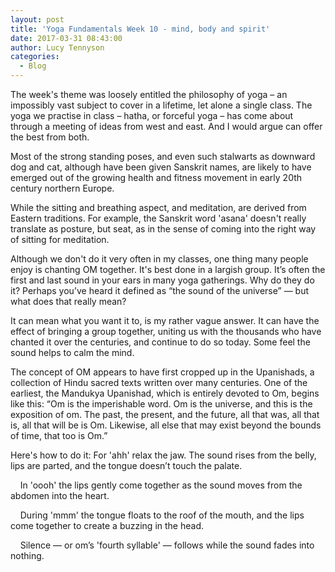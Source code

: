 ```yaml
---
layout: post
title: 'Yoga Fundamentals Week 10 - mind, body and spirit'
date: 2017-03-31 08:43:00
author: Lucy Tennyson
categories:
  - Blog
---
```



The week's theme was loosely entitled the philosophy of yoga – an impossibly vast subject to cover in a lifetime, let alone a single class. The yoga we practise in class – hatha, or forceful yoga – has come about through a meeting of ideas from west and east. And I would argue can offer the best from both.

Most of the strong standing poses, and even such stalwarts as downward dog and cat, although have been given Sanskrit names, are likely to have emerged out of the growing health and fitness movement in early 20th century northern Europe.

While the sitting and breathing aspect, and meditation, are derived from Eastern traditions. For example, the Sanskrit word 'asana' doesn't really translate as posture, but seat, as in the sense of coming into the right way of sitting for meditation.

Although we don't do it very often in my classes, one thing many people enjoy is chanting OM together. It's best done in a largish group. It’s often the first and last sound in your ears in many yoga gatherings. Why do they do it? Perhaps you’ve heard it defined as “the sound of the universe” — but what does that really mean?

It can mean what you want it to, is my rather vague answer. It can have the effect of bringing a group together, uniting us with the thousands who have chanted it over the centuries, and continue to do so today. Some feel the sound helps to calm the mind.

The concept of OM appears to have first cropped up in the Upanishads, a collection of Hindu sacred texts written over many centuries. One of the earliest, the Mandukya Upanishad, which is entirely devoted to Om, begins like this: “Om is the imperishable word. Om is the universe, and this is the exposition of om. The past, the present, and the future, all that was, all that is, all that will be is Om. Likewise, all else that may exist beyond the bounds of time, that too is Om.”

Here's how to do it: For 'ahh' relax the jaw. The sound rises from the belly, lips are parted, and the tongue doesn’t touch the palate.

    In 'oooh' the lips gently come together as the sound moves from the abdomen into the heart.

    During 'mmm' the tongue floats to the roof of the mouth, and the lips come together to create a buzzing in the head.

    Silence — or om’s 'fourth syllable' — follows while the sound fades into nothing.